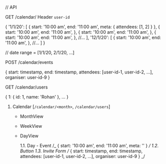 // API

GET /calendar/<month>
Header `user-id`

{
'1/1/20': [
{
start: '10:00 am',
end: '11:00 am',
meta: {
attendees: [1, 2]
}
},
{
start: '10:00 am',
end: '11:00 am',
},
{
start: '10:00 am',
end: '11:00 am',
},
{
start: '10:00 am',
end: '11:00 am',
},
//...
],
'12/1/20': [
{
start: '10:00 am',
end: '11:00 am',
},
//...
]
}

// date range = [1/1/20, 2/1/20, ...]

POST /calendar/events

{
start: timestamp,
end: timestamp,
attendees: [user-id-1, user-id-2, ...],
organiser: user-id-9
}

GET /calendar/users

{
1: {
id: 1,
name: 'Rohan'
},
...
}

1. Calendar [`/calendar/<month>`, `/calendar/users`]

   - MonthView
   - WeekView
   - DayView

     1.1. Day - Event
     /_
     {
     start: '10:00 am',
     end: '11:00 am',
     meta: ''
     }
     _/
     1.2. Button
     1.3. Invite Form
     /_
     {
     start: timestamp,
     end: timestamp,
     attendees: [user-id-1, user-id-2, ...],
     organiser: user-id-9
     }
     _/
